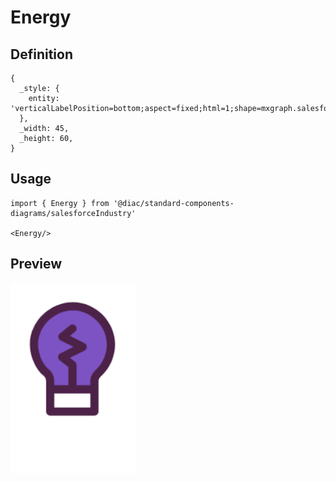 # Energy

## Definition

```
{
  _style: { 
    entity: 'verticalLabelPosition=bottom;aspect=fixed;html=1;shape=mxgraph.salesforce.energy;',
  },
  _width: 45,
  _height: 60,
}
```

## Usage

```
import { Energy } from '@diac/standard-components-diagrams/salesforceIndustry'

<Energy/>
```

## Preview

<img src="./energy.png" width="200"/>
